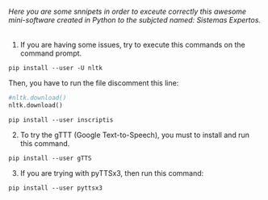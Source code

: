 
###### Here you are some snnipets in order to exceute correctly this awesome mini-software created in Python to the subjcted named: Sistemas Expertos.

1. If you are having some issues, try to execute this commands on the command prompt.

```
pip install --user -U nltk
```

Then, you have to run the file discomment this line:

```python
#nltk.download()
nltk.download()
```

```
pip install --user inscriptis
```

2. To try the gTTT (Google Text-to-Speech), you must to install and run this command.

```
pip install --user gTTS
```

3. If you are trying with pyTTSx3, then run this command:

```
pip install --user pyttsx3
```

